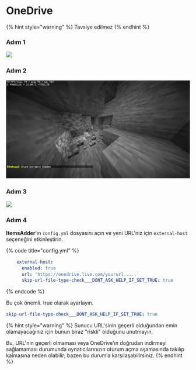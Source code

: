 # OneDrive

{% hint style="warning" %}
Tavsiye edilmez
{% endhint %}

### Adım 1

![](<../../.gitbook/assets/image (166).png>)

### Adım 2

![](<../../.gitbook/assets/image (81).png>)

### Adım 3

![](<../../.gitbook/assets/image (182).png>)

### Adım 4

**ItemsAdder**'ın `config.yml` dosyasını açın ve yeni URL'niz için `external-host` seçeneğini etkinleştirin.

{% code title="config.yml" %}
```yaml
    external-host:
      enabled: true
      url: 'https://onedrive.live.com/yoururl.....'
      skip-url-file-type-check___DONT_ASK_HELP_IF_SET_TRUE: true
```
{% endcode %}

Bu çok önemli. true olarak ayarlayın.

```yaml
skip-url-file-type-check___DONT_ASK_HELP_IF_SET_TRUE: true
```

{% hint style="warning" %}
Sunucu URL'sinin geçerli olduğundan emin olamayacağınız için bunun biraz "riskli" olduğunu unutmayın.

Bu, URL'nin geçerli olmaması veya OneDrive'ın doğrudan indirmeyi sağlamaması durumunda oynatıcılarınızın oturum açma aşamasında takılıp kalmasına neden olabilir; bazen bu durumla karşılaşabilirsiniz.
{% endhint %}
